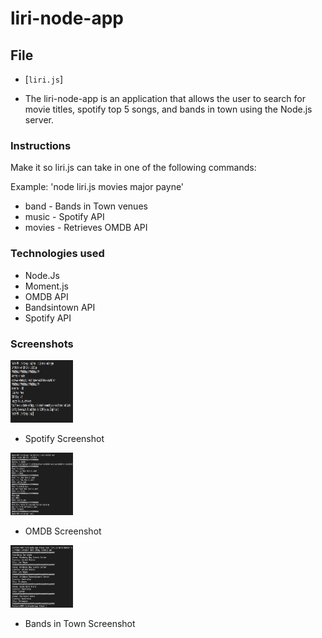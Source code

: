 # liri-node-app

## File

* [`liri.js`]

* The liri-node-app is an application that allows the user to search for movie titles, spotify top 5 songs, and bands in town using the Node.js server. 

### Instructions

Make it so liri.js can take in one of the following commands:

Example: 'node liri.js movies major payne'

* band -  Bands in Town venues
* music - Spotify API
* movies - Retrieves OMDB API

### Technologies used

* Node.Js
* Moment.js
* OMDB API
* Bandsintown API
* Spotify API

### Screenshots

<img src="screenshots/Screen Shot 2018-10-30 at 1.56.38 PM.png" alt="spotify" height="100" width="100">

* Spotify Screenshot

<img src="screenshots/Screen Shot 2018-10-30 at 1.58.25 PM.png" alt="movies" height="100" width="100">

* OMDB Screenshot

<img src="screenshots/Screen Shot 2018-10-30 at 1.59.19 PM.png" alt="bandsintown" height="100" width="100">

* Bands in Town Screenshot


